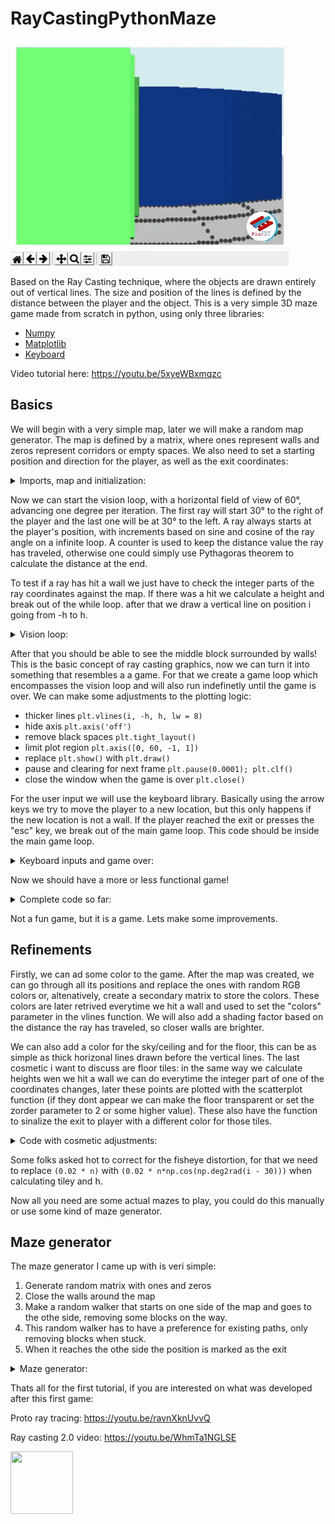 # RayCastingPythonMaze

 ![](gif.gif)
 
Based on the Ray Casting technique, where the objects are drawn entirely out of vertical lines. The size and position of the lines is defined by the distance between the player and the object. This is a very simple 3D maze game made from scratch in python, using only three libraries:

* [Numpy](https://numpy.org/)
* [Matplotlib](https://matplotlib.org/)
* [Keyboard](https://pypi.org/project/keyboard/)


Video tutorial here: https://youtu.be/5xyeWBxmqzc

## Basics

We will begin with a very simple map, later we will make a random map generator. The map is defined by a matrix, where ones represent walls and zeros represent corridors or empty spaces. We also need to set a starting position and direction for the player, as well as the exit coordinates:

<details>
  <summary>Imports, map and initialization:</summary>
 
```python
import numpy as np
from matplotlib import pyplot as plt
import keyboard

mapa = [[1, 1, 1, 1, 1],
        [1, 0, 0, 0, 1],
        [1, 0, 1, 0, 1],
        [1, 0, 0, 0, 1],
        [1, 1, 1, 1, 1]]

posx, posy, rot = 1.5, 1.5, np.pi/4
exitx, exity = 3, 3
```
</details>

Now we can start the vision loop, with a horizontal field of view of 60°, advancing one degree per iteration. The first ray will start 30° to the right of the player and the last one will be at 30° to the left. A ray always starts at the player's position, with increments based on sine and cosine of the ray angle on a infinite loop. A counter is used to keep the distance value the ray has traveled, otherwise one could simply use Pythagoras theorem to calculate the distance at the end.

To test if a ray has hit a wall we just have to check the integer parts of the ray coordinates against the map. If there was a hit we calculate a height and break out of the while loop. after that we draw a vertical line on position i going from -h to h.

<details>
  <summary>Vision loop:</summary>
 
```python
for i in range(60):
    rot_i = rot + np.deg2rad(i-30)
    x, y = posx, posy
    sin, cos = 0.02*np.sin(rot_i), 0.02*np.cos(rot_i)
    n = 0
    
    while 1:
        x, y, n = x + cos, y + sin, n +1
        if mapa[int(x)][int(y)]:
            h = 1/(0.02*n)
            break
        
    plt.vlines(i, -h, h)

plt.show()
```
</details>

After that you should be able to see the middle block surrounded by walls! This is the basic concept of ray casting graphics, now we can turn it into something that resembles a a game. For that we create a game loop which encompasses the vision loop and will also run indefinetly until the game is over. We can make some adjustments to the plotting logic: 

* thicker lines `plt.vlines(i, -h, h, lw = 8)`
* hide axis `plt.axis('off')`
* remove black spaces `plt.tight_layout()`
* limit plot region  `plt.axis([0, 60, -1, 1])`
* replace `plt.show()`  with `plt.draw()`
* pause and clearing for next frame `plt.pause(0.0001); plt.clf()`
* close the window when the game is over `plt.close()`

For the user input we will use the keyboard library. Basically using the arrow keys we try to move the player to a new location, but this only happens if the new location is not a wall. If the player reached the exit or presses the "esc" key, we break out of the main game loop. This code should be inside the main game loop.

<details>
  <summary>Keyboard inputs and game over:</summary>
 
```python
    key = keyboard.read_key()
    x, y = (posx, posy)

    if key == 'up':
        x, y = (x + 0.3*np.cos(rot), y + 0.3*np.sin(rot))
    elif key == 'down':
        x, y = (x - 0.3*np.cos(rot), y - 0.3*np.sin(rot))
    elif key == 'left':
        rot = rot - np.pi/8
    elif key == 'right':
        rot = rot + np.pi/8
    elif key == 'esc':
        break

    if mapa[int(x)][int(y)] == 0:
        if int(posx) == exitx and int(posy) == exity:
            break
        posx, posy = (x, y)
```
</details>

Now we should have a more or less functional game!

<details>
  <summary>Complete code so far:</summary>
  
  ```python
import numpy as np
from matplotlib import pyplot as plt
import keyboard

mapa = [[1, 1, 1, 1, 1],
        [1, 0, 0, 0, 1],
        [1, 0, 1, 0, 1],
        [1, 0, 0, 0, 1],
        [1, 1, 1, 1, 1]]

posx, posy, rot = 1.5, 1.5, np.pi/4
exitx, exity = 3, 3

while 1:
    for i in range(60):
        rot_i = rot + np.deg2rad(i-30)
        x, y = posx, posy
        sin, cos = 0.02*np.sin(rot_i), 0.02*np.cos(rot_i)
        n = 0
        
        while 1:
            x, y, n = x + cos, y + sin, n +1
            if mapa[int(x)][int(y)]:
                h = 1/(0.02*n)
                break
            
        plt.vlines(i, -h, h, lw=8)

    plt.axis('off'); plt.tight_layout(); plt.axis([0, 60, -1, 1])
    plt.draw(); plt.pause(0.0001); plt.clf()
    
    key = keyboard.read_key()
    x, y = (posx, posy)

    if key == 'up':
        x, y = (x + 0.3*np.cos(rot), y + 0.3*np.sin(rot))
    elif key == 'down':
        x, y = (x - 0.3*np.cos(rot), y - 0.3*np.sin(rot))
    elif key == 'left':
        rot = rot - np.pi/8
    elif key == 'right':
        rot = rot + np.pi/8
    elif key == 'esc':
        break

    if mapa[int(x)][int(y)] == 0:
        if int(posx) == exitx and int(posy) == exity:
            break
        posx, posy = (x, y)

plt.close()
```
  
</details>

Not a fun game, but it is a game. Lets make some improvements.

## Refinements
Firstly, we can ad some color to the game. After the map was created, we can go through all its positions and replace the ones with random RGB colors or, altenatively, create a secondary matrix to store the colors. These colors are later retrived everytime we hit a wall and used to set the "colors" parameter in the vlines function. We will also add a shading factor based on the distance the ray has traveled, so closer walls are brighter.

We can also add a color for the sky/ceiling and for the floor, this can be as simple as thick horizonal lines drawn before the vertical lines. The last cosmetic i want to discuss are floor tiles: in the same way we calculate heights wen we hit a wall we can do everytime the integer part of one of the coordinates changes, later these points are plotted with the scatterplot function (if they dont appear we can make the floor transparent or set the zorder parameter to 2 or some higher value). These also have the function to sinalize the exit to player with a different color for those tiles.

<details>
  <summary>Code with cosmetic adjustments:</summary>
  
```python
import numpy as np
from matplotlib import pyplot as plt
import keyboard

mapa = [[1, 1, 1, 1, 1],
        [1, 0, 0, 0, 1],
        [1, 0, 1, 0, 1],
        [1, 0, 0, 0, 1],
        [1, 1, 1, 1, 1]]

for i in range(len(mapa)):
    for j in range(len(mapa)):
        if mapa[i][j] == 1:
            mapa[i][j] = list(np.random.uniform(0,1,3))
            
posx, posy, rot = 1.5, 1.5, np.pi/4
exitx, exity = 3, 3

while 1:
    
    plt.hlines(-0.6, 0, 60, colors='gray', lw=165, alpha=0.5)
    plt.hlines(0.6, 0, 60, colors='lightblue', lw=165)
    tilex, tiley, tilec = [], [], []
    for i in range(60):
        rot_i = rot + np.deg2rad(i-30)
        x, y = posx, posy
        sin, cos = 0.02*np.sin(rot_i), 0.02*np.cos(rot_i)
        n = 0
        
        while 1:
            xx, yy = (x, y)
            x, y, n = x + cos, y + sin, n +1

            # tiles logic
            if abs(int(3*xx)-int(3*x)) > 0 or abs(int(3*yy)-int(3*y))>0:
                tilex.append(i)
                tiley.append(-1/(0.02 * n))
                if int(x) == exitx and int(y) == exity:
                    tilec.append('b')
                else:
                    tilec.append('k')

            if mapa[int(x)][int(y)]:
                h = np.clip(1/(0.02 * n), 0, 1)
                c = np.asarray(mapa[int(x)][int(y)])*(0.3 + 0.7 * h)
                break
            
        plt.vlines(i, -h, h, lw=8, colors=c)
        
    plt.scatter(tilex, tiley, c=tilec, zorder=2) # draw tiles on the floor
    plt.axis('off'); plt.tight_layout(); plt.axis([0, 60, -1, 1])
    plt.draw(); plt.pause(0.0001); plt.clf()
    
    key = keyboard.read_key()
    x, y = (posx, posy)

    if key == 'up':
        x, y = (x + 0.3*np.cos(rot), y + 0.3*np.sin(rot))
    elif key == 'down':
        x, y = (x - 0.3*np.cos(rot), y - 0.3*np.sin(rot))
    elif key == 'left':
        rot = rot - np.pi/8
    elif key == 'right':
        rot = rot + np.pi/8
    elif key == 'esc':
        break

    if mapa[int(x)][int(y)] == 0:
        if int(posx) == exitx and int(posy) == exity:
            break
        posx, posy = (x, y)

plt.close()
```

</details>

Some folks asked hot to correct for the fisheye distortion, for that we need to replace `(0.02 * n)` with `(0.02 * n*np.cos(np.deg2rad(i - 30)))` when calculating tiley and h.

Now all you need are some actual mazes to play, you could do this manually or use some kind of maze generator.

## Maze generator
The maze generator I came up with is veri simple:
1. Generate random matrix with ones and zeros
2. Close the walls around the map
3. Make a random walker that starts on one side of the map and goes to the othe side, removing some blocks on the way.
4. This random walker has to have a preference for existing paths, only removing blocks when stuck.
5. When it reaches the othe side the position is marked as the exit

<details>
  <summary>Maze generator:</summary>
  
```python
#random map generator
size = 15
mapa = [[list(np.random.uniform(0, 1, 3))] * size for i in range(size)]
for i in range(size-2):
    for j in range(size-2):
        if np.random.uniform() > 0.33:
            mapa[i+1][j+1] = 0

posx, posy = (1, np.random.randint(1, size -1))
rot = np.pi/4
x, y = (posx, posy)
mapa[x][y] = 0
count = 0 
while True:
    testx, testy = (x, y)
    if np.random.uniform() > 0.5:
        testx = testx + np.random.choice([-1, 1])
    else:
        testy = testy + np.random.choice([-1, 1])
    if testx > 0 and testx < size -1 and testy > 0 and testy < size -1:
        if mapa[testx][testy] == 0 or count > 5:
            count = 0
            x, y = (testx, testy)
            mapa[x][y] = 0
            if x == size-2:
                exitx, exity = (x, y)
                break
        else:
            count = count+1
```

</details>

Thats all for the first tutorial, if you are interested on what was developed after this first game:

Proto ray tracing: https://youtu.be/ravnXknUvvQ

Ray casting 2.0 video: https://youtu.be/WhmTa1NGLSE

 
 
<img src="https://avatars0.githubusercontent.com/u/76776190?s=460&u=8f3943b46a0f1060a462d8a2922319edd9cd241c&v=4" width="100" height="100">
